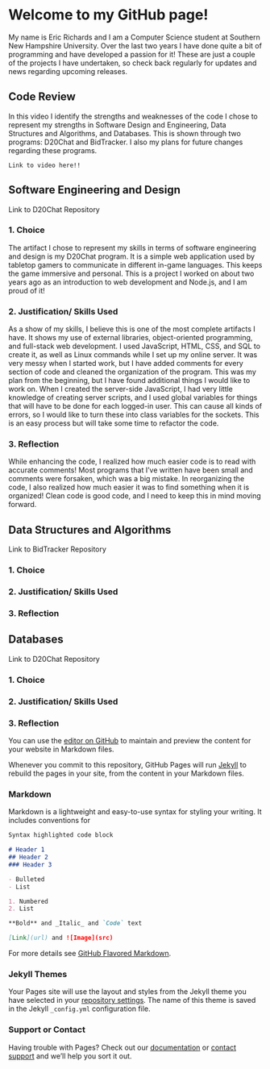 # Welcome to my GitHub page!

My name is Eric Richards and I am a Computer Science student at Southern New Hampshire University. Over the last two years I have done quite a bit of programming and have developed a passion for it! These are just a couple of the projects I have undertaken, so check back regularly for updates and news regarding upcoming releases.

## Code Review

In this video I identify the strengths and weaknesses of the code I chose to represent my strengths in Software Design and Engineering, Data Structures and Algorithms, and Databases. This is shown through two programs: D20Chat and BidTracker. I also my plans for future changes regarding these programs.

    Link to video here!!

## Software Engineering and Design

Link to D20Chat Repository

### 1. Choice

The artifact I chose to represent my skills in terms of software engineering and design is my D20Chat program. It is a simple web application used by tabletop gamers to communicate in different in-game languages. This keeps the game immersive and personal. This is a project I worked on about two years ago as an introduction to web development and Node.js, and I am proud of it!

### 2. Justification/ Skills Used

As a show of my skills, I believe this is one of the most complete artifacts I have. It shows my use of external libraries, object-oriented programming, and full-stack web development. I used JavaScript, HTML, CSS, and SQL to create it, as well as Linux commands while I set up my online server. It was very messy when I started work, but I have added comments for every section of code and cleaned the organization of the program.  This was my plan from the beginning, but I have found additional things I would like to work on. When I created the server-side JavaScript, I had very little knowledge of creating server scripts, and I used global variables for things that will have to be done for each logged-in user. This can cause all kinds of errors, so I would like to turn these into class variables for the sockets. This is an easy process but will take some time to refactor the code. 

### 3. Reflection

While enhancing the code, I realized how much easier code is to read with accurate comments! Most programs that I’ve written have been small and comments were forsaken, which was a big mistake. In reorganizing the code, I also realized how much easier it was to find something when it is organized! Clean code is good code, and I need to keep this in mind moving forward.

## Data Structures and Algorithms

Link to BidTracker Repository

### 1. Choice



### 2. Justification/ Skills Used



### 3. Reflection



## Databases

Link to D20Chat Repository

### 1. Choice



### 2. Justification/ Skills Used



### 3. Reflection



You can use the [editor on GitHub](https://github.com/RichardsDevelopment/RichardsDevelopment.github.io/edit/master/index.md) to maintain and preview the content for your website in Markdown files.

Whenever you commit to this repository, GitHub Pages will run [Jekyll](https://jekyllrb.com/) to rebuild the pages in your site, from the content in your Markdown files.

### Markdown

Markdown is a lightweight and easy-to-use syntax for styling your writing. It includes conventions for

```markdown
Syntax highlighted code block

# Header 1
## Header 2
### Header 3

- Bulleted
- List

1. Numbered
2. List

**Bold** and _Italic_ and `Code` text

[Link](url) and ![Image](src)
```

For more details see [GitHub Flavored Markdown](https://guides.github.com/features/mastering-markdown/).

### Jekyll Themes

Your Pages site will use the layout and styles from the Jekyll theme you have selected in your [repository settings](https://github.com/RichardsDevelopment/RichardsDevelopment.github.io/settings). The name of this theme is saved in the Jekyll `_config.yml` configuration file.

### Support or Contact

Having trouble with Pages? Check out our [documentation](https://help.github.com/categories/github-pages-basics/) or [contact support](https://github.com/contact) and we’ll help you sort it out.
